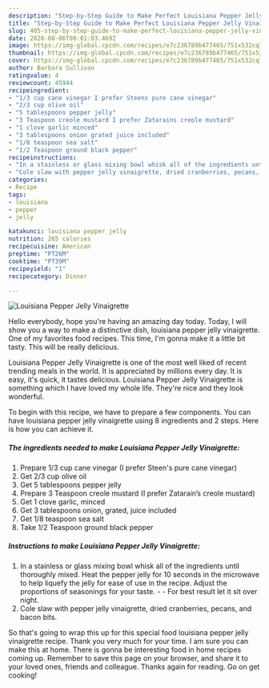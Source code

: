 ```yaml
---
description: "Step-by-Step Guide to Make Perfect Louisiana Pepper Jelly Vinaigrette"
title: "Step-by-Step Guide to Make Perfect Louisiana Pepper Jelly Vinaigrette"
slug: 405-step-by-step-guide-to-make-perfect-louisiana-pepper-jelly-vinaigrette
date: 2020-08-06T08:01:03.469Z
image: https://img-global.cpcdn.com/recipes/e7c236789b477465/751x532cq70/louisiana-pepper-jelly-vinaigrette-recipe-main-photo.jpg
thumbnail: https://img-global.cpcdn.com/recipes/e7c236789b477465/751x532cq70/louisiana-pepper-jelly-vinaigrette-recipe-main-photo.jpg
cover: https://img-global.cpcdn.com/recipes/e7c236789b477465/751x532cq70/louisiana-pepper-jelly-vinaigrette-recipe-main-photo.jpg
author: Barbara Sullivan
ratingvalue: 4
reviewcount: 45944
recipeingredient:
- "1/3 cup cane vinegar I prefer Steens pure cane vinegar"
- "2/3 cup olive oil"
- "5 tablespoons pepper jelly"
- "3 Teaspoon creole mustard I prefer Zatarains creole mustard"
- "1 clove garlic minced"
- "3 tablespoons onion grated juice included"
- "1/8 teaspoon sea salt"
- "1/2 Teaspoon ground black pepper"
recipeinstructions:
- "In a stainless or glass mixing bowl whisk all of the ingredients until thoroughly mixed. Heat the pepper jelly for 10 seconds in the microwave to help liquefy the jelly for ease of use in the recipe. Adjust the proportions of seasonings for your taste.  For best result let it sit over night."
- "Cole slaw with pepper jelly vinaigrette, dried cranberries, pecans, and bacon bits."
categories:
- Recipe
tags:
- louisiana
- pepper
- jelly

katakunci: louisiana pepper jelly 
nutrition: 265 calories
recipecuisine: American
preptime: "PT26M"
cooktime: "PT39M"
recipeyield: "1"
recipecategory: Dinner

---
```



![Louisiana Pepper Jelly Vinaigrette](https://img-global.cpcdn.com/recipes/e7c236789b477465/751x532cq70/louisiana-pepper-jelly-vinaigrette-recipe-main-photo.jpg)

Hello everybody, hope you're having an amazing day today. Today, I will show you a way to make a distinctive dish, louisiana pepper jelly vinaigrette. One of my favorites food recipes. This time, I'm gonna make it a little bit tasty. This will be really delicious.



Louisiana Pepper Jelly Vinaigrette is one of the most well liked of recent trending meals in the world. It is appreciated by millions every day. It is easy, it's quick, it tastes delicious. Louisiana Pepper Jelly Vinaigrette is something which I have loved my whole life. They're nice and they look wonderful.


To begin with this recipe, we have to prepare a few components. You can have louisiana pepper jelly vinaigrette using 8 ingredients and 2 steps. Here is how you can achieve it.

<!--inarticleads1-->

##### The ingredients needed to make Louisiana Pepper Jelly Vinaigrette:

1. Prepare 1/3 cup cane vinegar (I prefer Steen&#39;s pure cane vinegar)
1. Get 2/3 cup olive oil
1. Get 5 tablespoons pepper jelly
1. Prepare 3 Teaspoon creole mustard (I prefer Zatarain’s creole mustard)
1. Get 1 clove garlic, minced
1. Get 3 tablespoons onion, grated, juice included
1. Get 1/8 teaspoon sea salt
1. Take 1/2 Teaspoon ground black pepper




<!--inarticleads2-->

##### Instructions to make Louisiana Pepper Jelly Vinaigrette:

1. In a stainless or glass mixing bowl whisk all of the ingredients until thoroughly mixed. Heat the pepper jelly for 10 seconds in the microwave to help liquefy the jelly for ease of use in the recipe. Adjust the proportions of seasonings for your taste. -  - For best result let it sit over night.
1. Cole slaw with pepper jelly vinaigrette, dried cranberries, pecans, and bacon bits.




So that's going to wrap this up for this special food louisiana pepper jelly vinaigrette recipe. Thank you very much for your time. I am sure you can make this at home. There is gonna be interesting food in home recipes coming up. Remember to save this page on your browser, and share it to your loved ones, friends and colleague. Thanks again for reading. Go on get cooking!

